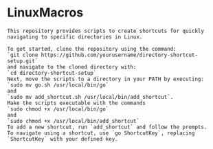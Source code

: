 # LinuxMacros

    This repository provides scripts to create shortcuts for quickly navigating to specific directories in Linux.
    
    To get started, clone the repository using the command: 
    `git clone https://github.com/yourusername/directory-shortcut-setup.git` 
    and navigate to the cloned directory with:
    `cd directory-shortcut-setup` 
    Next, move the scripts to a directory in your PATH by executing: 
    `sudo mv go.sh /usr/local/bin/go` 
    and
    `sudo mv add_shortcut.sh /usr/local/bin/add_shortcut`. 
    Make the scripts executable with the commands 
    `sudo chmod +x /usr/local/bin/go`
    and
    `sudo chmod +x /usr/local/bin/add_shortcut` 
    To add a new shortcut, run `add_shortcut` and follow the prompts. 
    To navigate using a shortcut, use `go ShortcutKey`, replacing `ShortcutKey` with your defined key. 
